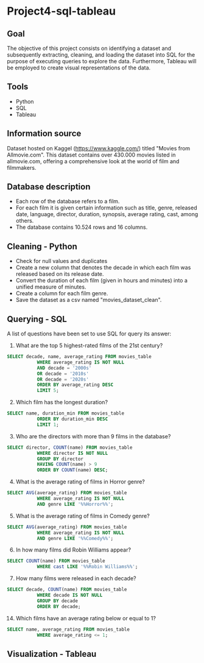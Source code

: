 # Project4-sql-tableau
## Goal
The objective of this project consists on identifying a dataset and subsequently extracting, cleaning, and loading the dataset into SQL for the purpose of executing queries to explore the data. 
Furthermore, Tableau will be employed to create visual representations of the data.

## Tools
- Python 
- SQL
- Tableau

## Information source
Dataset hosted on Kaggel (https://www.kaggle.com/) titled "Movies from Allmovie.com". This dataset contains over 430.000 movies listed in allmovie.com, offering a comprehensive look at the world of film and filmmakers.

## Database description
- Each row of the database refers to a film.
- For each film it is given certain information such as title, genre, released date, language, director, duration, synopsis, average rating, cast, among others.
- The database contains 10.524 rows and 16 columns.

## Cleaning - Python
- Check for null values and duplicates
- Create a new column that denotes the decade in which each film was released based on its release date.
- Convert the duration of each film (given in hours and minutes) into a unified measure of minutes.
- Create a column for each film genre. 
- Save the dataset as a csv named "movies_dataset_clean".

## Querying - SQL
A list of questions have been set to use SQL for query its answer:
1. What are the top 5 highest-rated films of the 21st century?
``` SQL
SELECT decade, name, average_rating FROM movies_table 
           WHERE average_rating IS NOT NULL
           AND decade = '2000s'
           OR decade = '2010s'
           OR decade = '2020s'
           ORDER BY average_rating DESC
           LIMIT 5;
 ```
2. Which film has the longest duration?
``` SQL
SELECT name, duration_min FROM movies_table 
           ORDER BY duration_min DESC
           LIMIT 1;
 ```
3. Who are the directors with more than 9 films in the database?
``` SQL
SELECT director, COUNT(name) FROM movies_table 
           WHERE director IS NOT NULL
           GROUP BY director
           HAVING COUNT(name) > 9
           ORDER BY COUNT(name) DESC;
 ```
4. What is the average rating of films in Horror genre?
``` SQL
SELECT AVG(average_rating) FROM movies_table 
           WHERE average_rating IS NOT NULL
           AND genre LIKE '%%Horror%%';
 ```
5. What is the average rating of films in Comedy genre?
``` SQL
SELECT AVG(average_rating) FROM movies_table 
           WHERE average_rating IS NOT NULL
           AND genre LIKE '%%Comedy%%';
 ```
6. In how many films did Robin Williams appear?
``` SQL
SELECT COUNT(name) FROM movies_table 
           WHERE cast LIKE '%%Robin Williams%%';
 ```
7. How many films were released in each decade?
``` SQL
SELECT decade, COUNT(name) FROM movies_table 
           WHERE decade IS NOT NULL
           GROUP BY decade
           ORDER BY decade;
 ```
14. Which films have an average rating below or equal to 1?
``` SQL
SELECT name, average_rating FROM movies_table 
           WHERE average_rating <= 1;
 ```
 
 ## Visualization - Tableau
